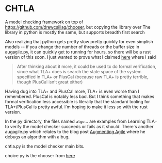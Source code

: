 # CHTLA

A model checking framework on top of https://github.com/drewcsillag/chooser, but copying the library over
The library in python is mostly the same, but supports breadth first search

Also realizing that python gets pretty slow pretty quickly for even simplish models -- if you change the
number of threads or the buffer size in augagile.py, it can quickly get to running for hours, so there
will be a rust version of this soon. I just wanted to prove what I claimed [here](https://drew.thecsillags.com/posts/2022-12-27-choosing-everything/)
where I said 
> After thinking about it more, it could be used to do formal verification, since what TLA+ does is search the state space of the system specified in TLA+ or PlusCal (because raw TLA+ is pretty terrible, though PlusCal isn’t great either)

Having dug into TLA+ and PlusCal more, TLA+ is even worse than I remembered. PlusCal is notably less bad. But I think something that makes
formal verification less accessible is literally that the standard tooling for TLA+/PlusCal is pretty awful. I'm hoping to make it less so
with the rust version.

In the py directory, the files named `algo`... are examples from Learning TLA+ to verify the model checker succeeds or fails as it should. There's another
augagile.py which relates to the blog post [Augmenting Agile](https://www.hillelwayne.com/post/augmenting-agile/) where he debugs an algorithm with a bug.

chtla.py is the model checker main bits.

choice.py is the chooser from [here](https://github.com/drewcsillag/chooser)